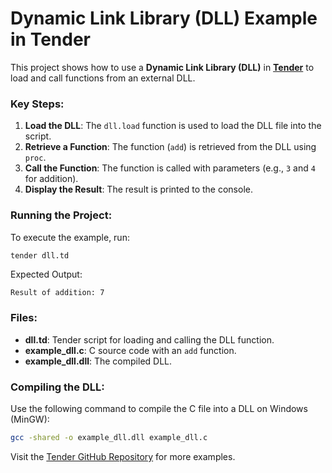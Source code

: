 # Dynamic Link Library (DLL) Example in Tender

This project shows how to use a **Dynamic Link Library (DLL)** in [**Tender**](https://github.com/2dprototype/tender) to load and call functions from an external DLL.

### Key Steps:
1. **Load the DLL**: The `dll.load` function is used to load the DLL file into the script.
2. **Retrieve a Function**: The function (`add`) is retrieved from the DLL using `proc`.
3. **Call the Function**: The function is called with parameters (e.g., `3` and `4` for addition).
4. **Display the Result**: The result is printed to the console.

### Running the Project:
To execute the example, run:

```bash
tender dll.td
```

Expected Output:

```
Result of addition: 7
```

### Files:
- **dll.td**: Tender script for loading and calling the DLL function.
- **example_dll.c**: C source code with an `add` function.
- **example_dll.dll**: The compiled DLL.

### Compiling the DLL:
Use the following command to compile the C file into a DLL on Windows (MinGW):

```bash
gcc -shared -o example_dll.dll example_dll.c
```

Visit the [Tender GitHub Repository](https://github.com/2dprototype/tender) for more examples.

